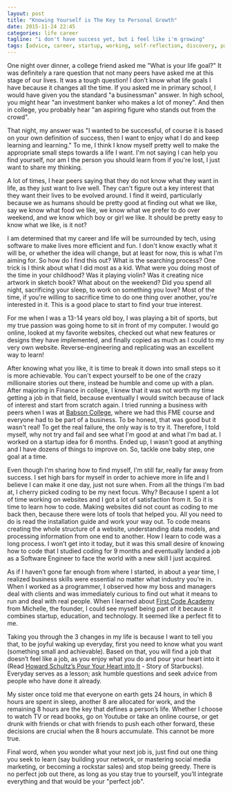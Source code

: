 ```yaml
---
layout: post
title: "Knowing Yourself is The Key to Personal Growth"
date: 2015-11-24 22:45
categories: life career
tagline: "i don't have success yet, but i feel like i'm growing"
tags: [advice, career, startup, working, self-reflection, discovery, passion, growth]
---
```


One night over dinner, a college friend asked me "What is your life goal?" It was definitely a rare question that not many peers have asked me at this stage of our lives. It was a tough question! I don't know what life goals I have because it changes all the time. If you asked me in primary school, I would have given you the standard "a businessman" answer. In high school, you might hear "an investment banker who makes a lot of money". And then in college, you probably hear "an aspiring figure who stands out from the crowd".

That night, my answer was "I wanted to be successful, of course it is based on your own definition of success, then I want to enjoy what I do and keep learning and learning." To me, I think I know myself pretty well to make the appropriate small steps towards a life I want. I'm not saying I can help you find yourself, nor am I the person you should learn from if you're lost, I just want to share my thinking.

A lot of times, I hear peers saying that they do not know what they want in life, as they just want to live well. They can't figure out a key interest that they want their lives to be evolved around. I find it weird, particularly because we as humans should be pretty good at finding out what we like, say we know what food we like, we know what we prefer to do over weekend, and we know which boy or girl we like. It should be pretty easy to know what we like, is it not?

I am determined that my career and life will be surrounded by tech, using software to make lives more efficient and fun. I don't know exactly what it will be, or whether the idea will change, but at least for now, this is what I'm aiming for. So how do I find this out? What is the searching process? One trick is I think about what I did most as a kid. What were you doing most of the time in your childhood? Was it playing violin? Was it creating nice artwork in sketch book? What about on the weekend? Did you spend all night, sacrificing your sleep, to work on something you love? Most of the time, if you're willing to sacrifice time to do one thing over another, you're interested in it. This is a good place to start to find your true interest.

For me when I was a 13-14 years old boy, I was playing a bit of sports, but my true passion was going home to sit in front of my computer. I would go online, looked at my favorite websites, checked out what new features or designs they have implemented, and finally copied as much as I could to my very own website. Reverse-engineering and replicating was an excellent way to learn!

After knowing what you like, it is time to break it down into small steps so it is more achievable. You can't expect yourself to be one of the crazy millionaire stories out there, instead be humble and come up with a plan. After majoring in Finance in college, I knew that it was not worth my time getting a job in that field, because eventually I would switch because of lack of interest and start from scratch again. I tried running a business with peers when I was at <a href="http://www.babson.edu/" target="_blank">Babson College</a>, where we had this FME course and everyone had to be part of a business. To be honest, that was good but it wasn't real! To get the real failure, the only way is to try it. Therefore, I told myself, why not try and fail and see what I'm good at and what I'm bad at. I worked on a startup idea for 6 months. Ended up, I wasn't good at anything and I have dozens of things to improve on. So, tackle one baby step, one goal at a time.

Even though I'm sharing how to find myself, I'm still far, really far away from success. I set high bars for myself in order to achieve more in life and I believe I can make it one day, just not sure when. From all the things I'm bad at, I cherry picked coding to be my next focus. Why? Because I spent a lot of time working on websites and I got a lot of satisfaction from it. So it is time to learn how to code. Making websites did not count as coding to me back then, because there were lots of tools that helped you. All you need to do is read the installation guide and work your way out. To code means creating the whole structure of a website, understanding data models, and processing information from one end to another. How I learn to code was a long process. I won’t get into it today, but it was this small desire of knowing how to code that I studied coding for 9 months and eventually landed a job as a Software Engineer to face the world with a new skill I just acquired.

As if I haven’t gone far enough from where I started, in about a year time, I realized business skills were essential no matter what industry you’re in. When I worked as a programmer, I observed how my boss and managers deal with clients and was immediately curious to find out what it means to run and deal with real people. When I learned about <a href="firstcodeacademy.com" target="_blank">First Code Academy</a> from Michelle, the founder, I could see myself being part of it because it combines startup, education, and technology. It seemed like a perfect fit to me.

Taking you through the 3 changes in my life is because I want to tell you that, to be joyful waking up everyday, first you need to know what you want (something small and achievable). Based on that, you will find a job that doesn’t feel like a job, as you enjoy what you do and pour your heart into it (Read <a href="http://www.amazon.com/Pour-Your-Heart-Into-Starbucks/dp/0786883561" target="_blank">Howard Schultz’s Pour Your Heart into It</a> - Story of Starbucks). Everyday serves as a lesson; ask humble questions and seek advice from people who have done it already.

My sister once told me that everyone on earth gets 24 hours, in which 8 hours are spent in sleep, another 8 are allocated for work, and the remaining 8 hours are the key that defines a person’s life. Whether I choose to watch TV or read books, go on Youtube or take an online course, or get drunk with friends or chat with friends to push each other forward, these decisions are crucial when the 8 hours accumulate. This cannot be more true.

Final word, when you wonder what your next job is, just find out one thing you seek to learn (say building your network, or mastering social media marketing, or becoming a rockstar sales) and stop being greedy. There is no perfect job out there, as long as you stay true to yourself, you’ll integrate everything and that would be your "perfect job".